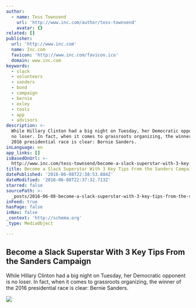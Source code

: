```yaml
---
author:
  - name: Tess Townsend
    url: 'http://www.inc.com/author/tess-townsend'
    avatar: {}
related: []
publisher:
  url: 'http://www.inc.com'
  name: Inc.com
  favicon: 'http://www.inc.com/favicon.ico'
  domain: www.inc.com
keywords:
  - slack
  - volunteers
  - sanders
  - bond
  - campaign
  - bernie
  - exley
  - tools
  - app
  - advisors
description: >-
  While Hillary Clinton had a big night on Tuesday, her Democratic opponent is
  no loser. In fact, when it comes to grassroots organizing, the winner of the
  2016 presidential race is clear: Bernie Sanders.
inLanguage: en
app_links: []
isBasedOnUrl: >-
  http://www.inc.com/tess-townsend/become-a-slack-superstar-with-3-key-tips-from-the-sanders-campaign.html?cid=sf01001&sr_share=twitter
title: Become a Slack Superstar With 3 Key Tips From the Sanders Campaign
datePublished: '2016-06-08T22:38:53.884Z'
dateModified: '2016-06-08T22:37:32.713Z'
starred: false
sourcePath: >-
  _posts/2016-06-08-become-a-slack-superstar-with-3-key-tips-from-the-sanders-ca.md
inFeed: true
hasPage: false
inNav: false
_context: 'http://schema.org'
_type: MediaObject

---
```

<article style=""><h1>Become a Slack Superstar With 3 Key Tips From the Sanders Campaign</h1><p>While Hillary Clinton had a big night on Tuesday, her Democratic opponent is no loser. In fact, when it comes to grassroots organizing, the winner of the 2016 presidential race is clear: Bernie Sanders.</p><img src="http://images.inc.com/uploaded_files/image/970x450/getty_474897398_84979.jpg" /></article>